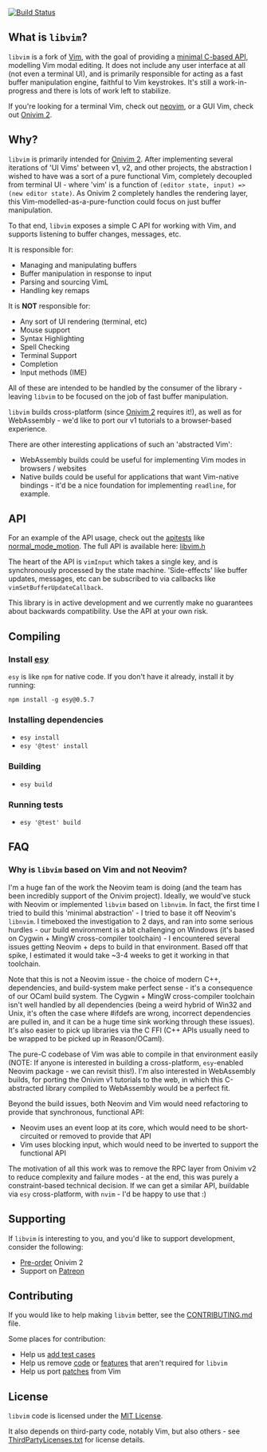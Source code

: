 [![Build Status](https://dev.azure.com/onivim/oni2/_apis/build/status/onivim.libvim?branchName=master)](https://dev.azure.com/onivim/oni2/_build/latest?definitionId=4&branchName=master)

## What is `libvim`?

`libvim` is a fork of [Vim](https://github.com/vim/vim), with the goal of providing a [minimal C-based API](https://github.com/onivim/libvim/blob/master/src/libvim.h), modelling Vim modal editing. It does not include any user interface at all (not even a terminal UI), and is primarily responsible for acting as a fast buffer manipulation engine, faithful to Vim keystrokes. It's still a work-in-progress and there is lots of work left to stabilize.

If you're looking for a terminal Vim, check out [neovim](https://github.com/neovim/neovim), or a GUI Vim, check out [Onivim 2](https://v2.onivim.io).

## Why?

`libvim` is primarily intended for [Onivim 2](https://v2.onivim.io). After implementing several iterations of 'UI Vims' between v1, v2, and other projects, the abstraction I wished to have was a sort of a pure functional Vim, completely decoupled from terminal UI - where 'vim' is a function of `(editor state, input) => (new editor state)`. As Onivim 2 completely handles the rendering layer, this Vim-modelled-as-a-pure-function could focus on just buffer manipulation.

To that end, `libvim` exposes a simple C API for working with Vim, and supports listening to buffer changes, messages, etc. 

It is responsible for:
- Managing and manipulating buffers
- Buffer manipulation in response to input
- Parsing and sourcing VimL
- Handling key remaps

It is __NOT__ responsible for:
- Any sort of UI rendering (terminal, etc)
- Mouse support
- Syntax Highlighting
- Spell Checking
- Terminal Support
- Completion
- Input methods (IME)

All of these are intended to be handled by the consumer of the library - leaving `libvim` to be focused on the job of fast buffer manipulation.

`libvim` builds cross-platform (since [Onivim 2](https://v2.onivim.io) requires it!), as well as for WebAssembly - we'd like to port our v1 tutorials to a browser-based experience.

There are other interesting applications of such an 'abstracted Vim':
- WebAssembly builds could be useful for implementing Vim modes in browsers / websites
- Native builds could be useful for applications that want Vim-native bindings - it'd be a nice foundation for implementing `readline`, for example.

## API

For an example of the API usage, check out the [apitests](https://github.com/onivim/libvim/blob/master/src/apitest) like [normal_mode_motion](https://github.com/onivim/libvim/blob/master/src/apitest/normal_mode_motion.c). The full API is available here: [libvim.h](https://github.com/onivim/libvim/blob/master/src/libvim.h)

The heart of the API is `vimInput` which takes a single key, and is synchronously processed by the state machine. 'Side-effects' like buffer updates, messages, etc can be subscribed to via callbacks like `vimSetBufferUpdateCallback`.

This library is in active development and we currently make no guarantees about backwards compatibility. Use the API at your own risk.

## Compiling ##

### Install [esy](https://esy.sh/)

`esy` is like `npm` for native code. If you don't have it already, install it by running:
```
npm install -g esy@0.5.7
```

### Installing dependencies

- `esy install`
- `esy '@test' install`

### Building

- `esy build`

### Running tests

- `esy '@test' build`

## FAQ

### Why is `libvim` based on Vim and not Neovim?

I'm a huge fan of the work the Neovim team is doing (and the team has been incredibly support of the Onivim project). Ideally, we would've stuck with Neovim or implemented `libvim` based on `libnvim`. In fact, the first time I tried to build this 'minimal abstraction' - I tried to base it off Neovim's `libnvim`. I timeboxed the investigation to 2 days, and ran into some serious hurdles - our build environment is a bit challenging on Windows (it's based on Cygwin + MingW cross-compiler toolchain) - I encountered several issues getting Neovim + deps to build in that environment. Based off that spike, I estimated it would take ~3-4 weeks to get it working in that toolchain.

Note that this is not a Neovim issue - the choice of modern C++, dependencies, and build-system make perfect sense - it's a consequence of our OCaml build system. The Cygwin + MingW cross-compiler toolchain isn't well handled by all dependencies (being a weird hybrid of Win32 and Unix, it's often the case where #ifdefs are wrong, incorrect dependencies are pulled in, and it can be a huge time sink working through these issues). It's also easier to pick up libraries via the C FFI (C++ APIs usually need to be wrapped to be picked up in Reason/OCaml).

The pure-C codebase of Vim was able to compile in that environment easily (NOTE: If anyone is interested in building a cross-platform, `esy`-enabled Neovim package - we can revisit this!). I'm also interested in WebAssembly builds, for porting the Onivim v1 tutorials to the web, in which this C-abstracted library compiled to WebAssembly would be a perfect fit.

Beyond the build issues, both Neovim and Vim would need refactoring to provide that synchronous, functional API:
- Neovim uses an event loop at its core, which would need to be short-circuited or removed to provide that API
- Vim uses blocking input, which would need to be inverted to support the functional API

The motivation of all this work was to remove the RPC layer from Onivim v2 to reduce complexity and failure modes - at the end, this was purely a constraint-based technical decision. If we can get a similar API, buildable via `esy` cross-platform, with `nvim` - I'd be happy to use that :)

## Supporting

If `libvim` is interesting to you, and you'd like to support development, consider the following:

- [Pre-order](https://v2.onivim.io) Onivim 2
- Support on [Patreon](https://www.patreon.com/onivim)

## Contributing

If you would like to help making `libvim` better, see the [CONTRIBUTING.md](https://github.com/vim/vim/blob/master/CONTRIBUTING.md) file.

Some places for contribution:
- Help us [add test cases](https://github.com/onivim/libvim/tree/master/src/apitest)
- Help us remove [code](https://github.com/onivim/libvim/pull/31) or [features](https://github.com/onivim/libvim/pull/30) that aren't required for `libvim`
- Help us port [patches](https://github.com/vim/vim/commits/master) from Vim

## License

`libvim` code is licensed under the [MIT License](./LICENSE).

It also depends on third-party code, notably Vim, but also others - see [ThirdPartyLicenses.txt](./ThirdPartyLicenses.txt) for license details.
